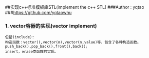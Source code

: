 ##实现c++标准模板库STL(implement the c++ STL)
###Author : yqtao
###https://github.com/yqtaowhu

### 1. vector容器的实现(vector implement)
    包括(include):
    构造函数：vector(),vector(n),vector(n,value)等，包含了各种构造函数。
    push_back(),pop_back(),front(),back();
    insert，erase类函数的实现。
